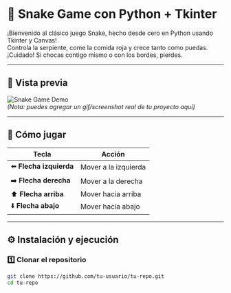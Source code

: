 # 🐍 **Snake Game con Python + Tkinter**

¡Bienvenido al clásico juego Snake, hecho desde cero en Python usando Tkinter y Canvas!  
Controla la serpiente, come la comida roja y crece tanto como puedas.  
¡Cuidado! Si chocas contigo mismo o con los bordes, pierdes.

---

## 📸 **Vista previa**

![Snake Game Demo](https://media.giphy.com/media/26BRv0ThflsHCqDrG/giphy.gif)  
*(Nota: puedes agregar un gif/screenshot real de tu proyecto aquí)*

---

## 🚀 **Cómo jugar**

| Tecla        | Acción           |
|--------------|------------------|
| ⬅️ **Flecha izquierda** | Mover a la izquierda |
| ➡️ **Flecha derecha**  | Mover a la derecha  |
| ⬆️ **Flecha arriba**    | Mover hacia arriba  |
| ⬇️ **Flecha abajo**     | Mover hacia abajo   |

---

## ⚙️ **Instalación y ejecución**

### 1️⃣ Clonar el repositorio

```bash
git clone https://github.com/tu-usuario/tu-repo.git
cd tu-repo
